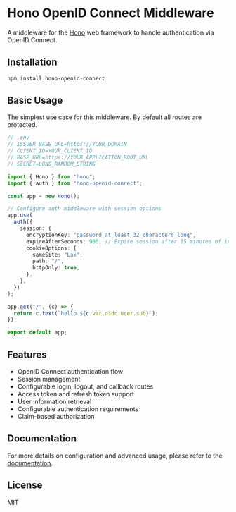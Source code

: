 # Hono OpenID Connect Middleware

A middleware for the [Hono](https://hono.dev) web framework to handle authentication via OpenID Connect.

## Installation

```bash
npm install hono-openid-connect
```

## Basic Usage

The simplest use case for this middleware. By default all routes are protected.

```ts
// .env
// ISSUER_BASE_URL=https://YOUR_DOMAIN
// CLIENT_ID=YOUR_CLIENT_ID
// BASE_URL=https://YOUR_APPLICATION_ROOT_URL
// SECRET=LONG_RANDOM_STRING

import { Hono } from "hono";
import { auth } from "hono-openid-connect";

const app = new Hono();

// Configure auth middleware with session options
app.use(
  auth({
    session: {
      encryptionKey: "password_at_least_32_characters_long",
      expireAfterSeconds: 900, // Expire session after 15 minutes of inactivity
      cookieOptions: {
        sameSite: "Lax",
        path: "/",
        httpOnly: true,
      },
    },
  })
);

app.get("/", (c) => {
  return c.text(`hello ${c.var.oidc.user.sub}`);
});

export default app;
```

## Features

- OpenID Connect authentication flow
- Session management
- Configurable login, logout, and callback routes
- Access token and refresh token support
- User information retrieval
- Configurable authentication requirements
- Claim-based authorization

## Documentation

For more details on configuration and advanced usage, please refer to the [documentation](https://github.com/yourusername/hono-openid-connect).

## License

MIT
